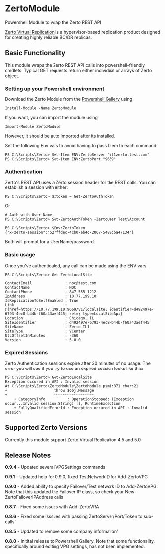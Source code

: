 # ZertoModule

Powershell Module to wrap the Zerto REST API 

[Zerto Virtual Replication](http://www.zerto.com/) is a hypervisor-based replication product 
designed for creating highly reliable BC/DR replicas.   


## Basic Functionality
This module wraps the  Zerto REST API calls into powershell-friendly cmdlets.  Typical GET requests
return either individual or arrays of Zerto object.

### Setting up your Powershell environment
Download the Zerto Module from the [Powershell Gallery](https://www.powershellgallery.com/) using

    Install-Module -Name ZertoModule 

If you want, you can import the module using  

    Import-Module ZertoModule

However, it should be auto imported after its installed.

Set the following Env vars to avoid having to pass them to each command:

    PS C:\Scripts\Zerto> Set-Item ENV:ZertoServer "il1zerto.test.com" 
    PS C:\Scripts\Zerto> Set-Item ENV:ZertoPort "9669" 



### Authentication
Zerto's REST API uses a Zerto session header for the REST calls.  You can establish a session with either:

    PS C:\Scripts\Zerto> $ztoken = Get-ZertoAuthToken
Or 

    # Auth with User Name
    PS C:\Scripts\Zerto> Set-ZertoAuthToken -ZertoUser Test\Account

    PS C:\Scripts\Zerto> $Env:ZertoToken
    {"x-zerto-session":"527ffdec-4cb0-eb4c-2067-5488cba47134"}

Both will prompt for a UserName/password.

### Basic usage
Once you've authenticated, any call can be made using the ENV vars.   
    
    PS C:\Scripts\Zerto> Get-ZertoLocalSite
    
    ContactEmail               : noc@test.com
    ContactName                : NOC
    ContactPhone               : 847-555-1212
    IpAddress                  : 10.77.199.10
    IsReplicationToSelfEnabled : True
    Link                       : @{href=https://10.77.199.10:9669/v1/localsite; identifier=d492497e-6793-4ec8-b44b-f60a43aef445; rel=; type=LocalSiteApi}
    Location                   : Chicago, IL
    SiteIdentifier             : d492497e-6793-4ec8-b44b-f60a43aef445
    SiteName                   : Zerto-IL1
    SiteType                   : VCenter
    UtcOffsetInMinutes         : -360
    Version                    : 5.0.0
    
### Expired Sessions
Zerto Authentication sessions expire after 30 minutes of no usage.  The error you will see if you try 
to use an expired session looks like this:

    PS C:\Scripts\Zerto> Get-ZertoLocalSite
    Exception occured in API : Invalid session
    At C:\Scripts\Zerto\ZertoModule\ZertoModule.psm1:871 char:21
    +                     throw $obj.Message
    +                     ~~~~~~~~~~~~~~~~~~
        + CategoryInfo          : OperationStopped: (Exception occur...Invalid session:String) [], RuntimeException
        + FullyQualifiedErrorId : Exception occured in API : Invalid session
  

## Supported Zerto Versions

Currently this module support Zerto Virtual Replication 4.5 and 5.0


## Release Notes
**0.9.4** - Updated several VPGSettings commands

**0.9.1** - Updated help for 0.9.0, fixed TestNetworkID for Add-ZertoVPG

**0.9.0** - Added ability to specify Failover/Test network ID to Add-ZertoVPG.  Note that this
updated the Failover IP class, so check your New-ZertoFailoverIPAddress calls

**0.8.7** - Fixed some issues with Add-ZertoVRA

**0.8.6** - Fixed some isssues with passing ZertoServer/Port/Token to sub-calls'

**0.8.5** - Updated to remove some company information'

**0.8.0** - Initital release to Powershell Gallery.  Note that some functionality, 
specifically around editing VPG settings, has not been implemented.


